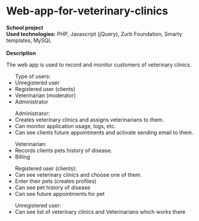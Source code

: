 # Web-app-for-veterinary-clinics
<b>School project</b> <br>
<b>Used technologies:</b> PHP, Javascript (jQuery), Zurb Foundation, Smarty templates, MySQL<br><br>
<b>Description</b>
<p>The web app is used to record and monitor customers of veterinary clinics.</p>
<ul>Type of users:
	<li>Unregistered user</li>
	<li>Registered user (clients)</li>
	<li>Veterinarian (moderator)</li>
	<li>Administrator</li>
</ul>
<ul>Administrator:
	<li>Creates veterinary clinics and assigns veterinarians to them.</li>
  <li>Can monitor application usage, logs, etc.</li>
	<li>Can see clients future appointments and activate sending email to them.</li>
</ul>
<ul>Veterinarian:
	<li>Records clients pets history of disease.</li>
	<li>Billing</li>
</ul>
<ul>Registered user (clients):
<li>Can see veterinary clinics and choose one of them.</li>
<li>Enter their pets (creates profiles)</li>	
<li>Can see pet history of disease</li>
<li>Can see future appointments for pet</li>
</ul>	
<ul>Unregistered user:
<li>Can see list of veterinary clinics and Veterinarians which works there</li>
</ul>		
